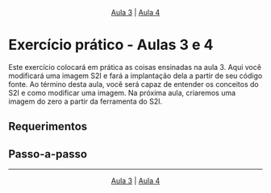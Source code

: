 <p align="center"><a href="../aula03">Aula 3</a> | <a href="../aula04">Aula 4</a>
<br/>

# Exercício prático - Aulas 3 e 4

Este exercício colocará em prática as coisas ensinadas na aula 3. Aqui você modificará uma imagem S2I e fará a implantação dela a partir de seu código fonte. Ao término desta aula, você será capaz de entender os conceitos do S2I e como modificar uma imagem. Na próxima aula, criaremos uma imagem do zero a partir da ferramenta do S2I.

## Requerimentos
## Passo-a-passo

---
<p align="center"><a href="../aula03">Aula 3</a> | <a href="../aula04">Aula 4</a>